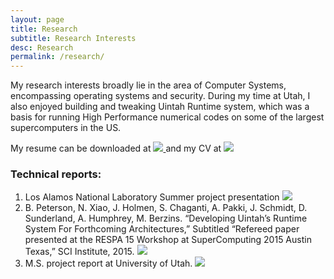 ```yaml
---
layout: page
title: Research
subtitle: Research Interests
desc: Research
permalink: /research/
---
```


<p>
My research interests broadly lie in the area of Computer Systems, encompassing 
operating systems and security. During my time at Utah, I also enjoyed building
and tweaking Uintah Runtime system, which was a basis for running High Performance
numerical codes on some of the largest supercomputers in the US.
</p>

<div>
My resume can be downloaded at 
<a href="{{ site.baseurl }}/assets/files/resume.pdf" target="_blank">
<img src="{{ site.baseurl }}/assets/img/pdf.png" class="pdf-image">
</a> and my CV at 
<a href="{{ site.baseurl }}/assets/files/aditya_cv.pdf" target="_blank">
<img src="{{ site.baseurl }}/assets/img/pdf.png" class="pdf-image">
</a>
</div>

### Technical reports:
<ol>
  <li>Los Alamos National Laboratory Summer project presentation
  <a href="{{ site.baseurl }}/assets/files/root.pdf" target="_blank">
  <img src="{{ site.baseurl }}/assets/img/pdf.png" class="pdf-image">
  </a> </li>

  <li>B. Peterson, N. Xiao, J. Holmen, S. Chaganti, A. Pakki, J. Schmidt, D. Sunderland, A. Humphrey, M. Berzins. “Developing Uintah’s Runtime System For Forthcoming Architectures,” Subtitled “Refereed paper presented at the RESPA 15 Workshop at SuperComputing 2015 Austin Texas,” SCI Institute, 2015.
  <a href="{{ site.baseurl }}/assets/files/respa15.pdf" target="_blank">
  <img src="{{ site.baseurl }}/assets/img/pdf.png" class="pdf-image">
  </a> </li>

  <li>M.S. project report at University of Utah. 
  <a href="{{ site.baseurl }}/assets/files/report.pdf" target="_blank">
    <img src="{{ site.baseurl }}/assets/img/pdf.png" class="pdf-image">
  </a> </li>
</ol>

